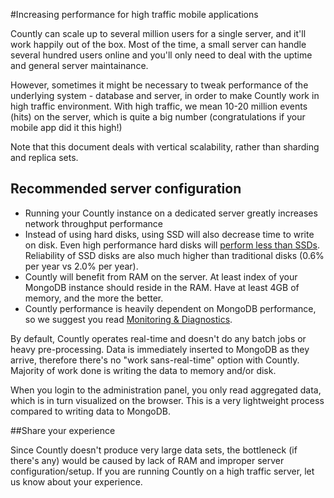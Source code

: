 #Increasing performance for high traffic mobile applications

Countly can scale up to several million users for a single server, and it'll work happily out of the box. Most of the time, a small server can handle several hundred users online and you'll only need to deal with the uptime and general server maintainance.

However, sometimes it might be necessary to tweak performance of the underlying system - database and server, in order to make Countly work in high traffic environment. With high traffic, we mean 10-20 million events (hits) on the server, which is quite a big number (congratulations if your mobile app did it this high!)

Note that this document deals with vertical scalability, rather than sharding and replica sets.

## Recommended server configuration

* Running your Countly instance on a dedicated server greatly increases network throughput performance
* Instead of using hard disks, using SSD will also decrease time to write on disk. Even high performance hard disks will [perform less than SSDs](http://blog.serverdensity.com/mongodb-performance-ssds-vs-spindle-sas-drives/). Reliability of SSD disks are also much higher than traditional disks (0.6% per year vs 2.0% per year).
* Countly will benefit from RAM on the server. At least index of your MongoDB instance should reside in the RAM. Have at least 4GB of memory, and the more the better.
* Countly performance is heavily dependent on MongoDB performance, so we suggest you read [Monitoring & Diagnostics](http://www.mongodb.org/display/DOCS/Monitoring+and+Diagnostics).

By default, Countly operates real-time and doesn't do any batch jobs or heavy pre-processing. Data is immediately inserted to MongoDB as they arrive, therefore there's no "work sans-real-time" option with Countly. Majority of work done is writing the data to memory and/or disk.

When you login to the administration panel, you only read aggregated data, which is in turn visualized on the browser. This is a very lightweight process compared to writing data to MongoDB.

##Share your experience

Since Countly doesn't produce very large data sets, the bottleneck (if there's any) would be caused by lack of RAM and improper server configuration/setup. If you are running Countly on a high traffic server, let us know about your experience.